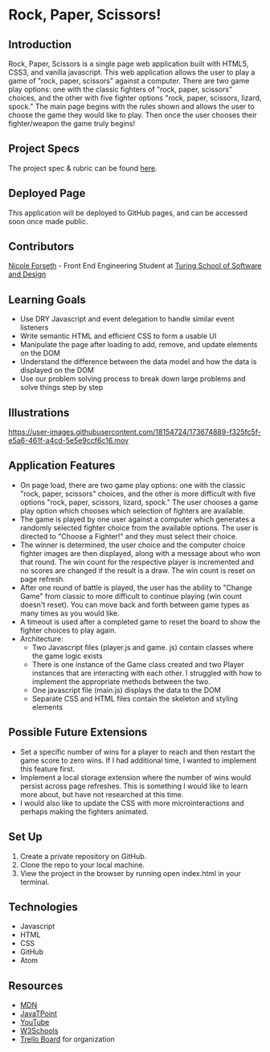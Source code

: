 # Rock, Paper, Scissors!

## Introduction
Rock, Paper, Scissors is a single page web application built with HTML5, CSS3, and vanilla javascript. This web application allows the user to play a game of "rock, paper, scissors" against a computer. There are two game play options: one with the classic fighters of "rock, paper, scissors" choices, and the other with five fighter options "rock, paper, scissors, lizard, spock." The main page begins with the rules shown and allows the user to choose the game they would like to play. Then once the user chooses their fighter/weapon the game truly begins!
## Project Specs
The project spec & rubric can be found [here](https://frontend.turing.edu/projects/module-1/rock-paper-scissors-solo-v2.html).
## Deployed Page
This application will be deployed to GitHub pages, and can be accessed soon once made public. 
## Contributors
  [Nicole Forseth](https://github.com/forsethnico) - Front End Engineering Student at [Turing School of Software and Design](https://turing.edu/)
## Learning Goals
  - Use DRY Javascript and event delegation to handle similar event listeners
  - Write semantic HTML and efficient CSS to form a usable UI
  - Manipulate the page after loading to add, remove, and update elements on the DOM
  - Understand the difference between the data model and how the data is displayed on the DOM
  - Use our problem solving process to break down large problems and solve things step by step
## Illustrations
https://user-images.githubusercontent.com/18154724/173674889-f325fc5f-e5a6-461f-a4cd-5e5e9ccf6c16.mov
## Application Features
- On page load, there are two game play options: one with the classic "rock, paper, scissors" choices, and the other is more difficult with five options "rock, paper, scissors, lizard, spock." The user chooses a game play option which chooses which selection of fighters are available. 
- The game is played by one user against a computer which generates a randomly selected fighter choice from the available options. The user is directed to "Choose a Fighter!" and they must select their choice.
- The winner is determined, the user choice and the computer choice fighter images are then displayed, along with a message about who won that round. The win count for the respective player is incremented and no scores are changed if the result is a draw. The win count is reset on page refresh.  
- After one round of battle is played, the user has the ability to "Change Game" from classic to more difficult to continue playing (win count doesn't reset). You can move back and forth between game types as many times as you would like. 
- A timeout is used after a completed game to reset the board to show the fighter choices to play again. 
- Architecture:
  * Two Javascript files (player.js and game. js) contain classes where the game logic exists
  * There is one instance of the Game class created and two Player instances that are interacting with each other. I struggled with how to implement the appropriate methods between the two. 
  * One javascript file (main.js) displays the data to the DOM
  * Separate CSS and HTML files contain the skeleton and styling elements
## Possible Future Extensions
  - Set a specific number of wins for a player to reach and then restart the game score to zero wins. If I had additional time, I wanted to implement this  feature first. 
  - Implement a local storage extension where the number of wins would persist across page refreshes. This is something I would like to learn more about, but have not researched at this time. 
  - I would also like to update the CSS with more microinteractions and perhaps making the fighters animated. 
## Set Up
1. Create a private repository on GitHub. 
2. Clone the repo to your local machine.
3. View the project in the browser by running open index.html in your terminal.
## Technologies
  - Javascript
  - HTML
  - CSS
  - GitHub
  - Atom
## Resources
  - [MDN](http://developer.mozilla.org/en-US/)
  - [JavaTPoint](https://www.javatpoint.com/how-to-check-a-radio-button-using-javascript)
  - [YouTube](https://www.youtube.com/)
  - [W3Schools](https://www.w3schools.com/)
  - [Trello Board](https://trello.com/b/7v4C9C0L/final-solo-project) for organization
